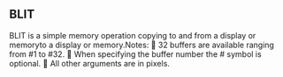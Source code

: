 ## BLIT

BLIT is a simple memory operation copying to and from a display or memoryto a display or memory.Notes:  32 buffers are available ranging from #1 to #32.  When specifying the buffer number the # symbol is optional.  All other arguments are in pixels.
